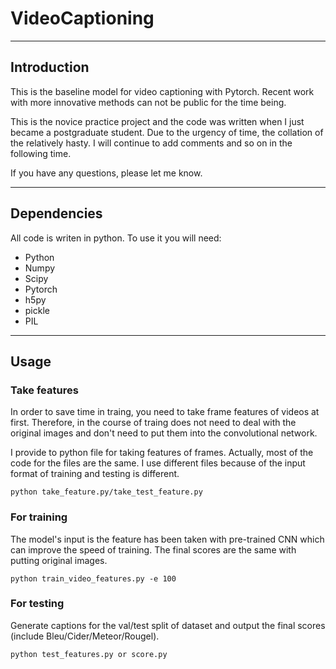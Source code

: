 # VideoCaptioning
-------
## Introduction

This is the baseline model for video captioning with Pytorch. Recent work with more innovative methods can not be public for the time being.

This is the novice practice project and the code was written when I just became a postgraduate student. Due to the urgency of time, the collation of the relatively hasty. I will continue to add comments and so on in the following time.

If you have any questions, please let me know. 

-------
## Dependencies

All code is writen in python. To use it you will need:

* Python
* Numpy
* Scipy
* Pytorch
* h5py
* pickle
* PIL

-------
## Usage

### Take features

In order to save time in traing, you need to take frame features of videos at first. Therefore, in the course of traing does not need to deal with the original images and don't need to put them into the convolutional network.

I provide to python file for taking features of frames. Actually, most of the code for the files are the same. I use different files because of the input format of training and testing is different.

```
python take_feature.py/take_test_feature.py
```

### For training

The model's input is the feature has been taken with pre-trained CNN which can improve the speed of training. The final scores are the same with putting original images.

```
python train_video_features.py -e 100
```

### For testing

Generate captions for the val/test split of dataset and output the final scores (include Bleu/Cider/Meteor/Rougel).

```
python test_features.py or score.py
```
